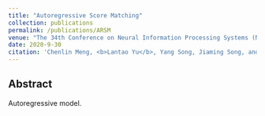 ```yaml
---
title: "Autoregressive Score Matching"
collection: publications
permalink: /publications/ARSM
venue: "The 34th Conference on Neural Information Processing Systems (NeurIPS 2020)"
date: 2020-9-30
citation: 'Chenlin Meng, <b>Lantao Yu</b>, Yang Song, Jiaming Song, and Stefano Ermon. <i>The 34th Conference on Neural Information Processing Systems</i>. <b>NeurIPS 2020</b>.'
---
```



## Abstract
Autoregressive model.
